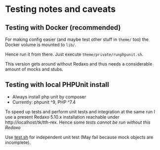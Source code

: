 # Testing notes and caveats

## Testing with Docker (recommended)

For making config easier (and maybe test other stuff in `theme/` too) the Docker volume is mounted to `lib/`.

Hence run it from there. Just execute `theme/private/runphpunit.sh`.

This version gets around without Redaxo and thus needs a considerable amount of mocks and stubs.
    
## Testing with local PHPUnit install

* Always install php unit by composer
* Currently: phpunit ^9, PHP ^7.4

To speed up tests and perform unit tests and integration at the same run I use a present Redaxo 5.10.x installation reachable under http://localhost/tk/tth-rex. Hence some _tests cannot be run without this Redaxo_

Use [test.sh](./test.sh) for independent unit test (May fail because mock objects are incomplete).

